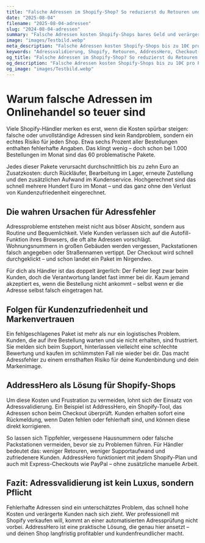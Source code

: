 ```yaml
---
title: "Falsche Adressen im Shopify-Shop? So reduzierst du Retouren und unnötige Kosten"
date: "2025-08-04"
filename: "2025-08-04-adressen"
slug: "2024-08-04-adressen"
summary: "Falsche Adressen kosten Shopify-Shops bares Geld und verärgern Kunden. Erfahre, warum das Problem größer ist, als viele denken – und wie du es vermeiden kannst. Mit AddressHero setzt du auf einfache, automatische Adressvalidierung direkt im Checkout."
image: "images/Testbild.webp"
meta_description: "Falsche Adressen kosten Shopify-Shops bis zu 10€ pro Paket. Erfahre wie AddressHero mit automatischer Adressvalidierung Retouren reduziert und Kosten spart."
keywords: "Adressvalidierung, Shopify, Retouren, AddressHero, Checkout-Optimierung, Versandkosten, E-Commerce"
og_title: "Falsche Adressen im Shopify-Shop? So reduzierst du Retouren | DD-Gossen"
og_description: "Falsche Adressen kosten Shopify-Shops bis zu 10€ pro Paket. Erfahre wie AddressHero mit automatischer Adressvalidierung Retouren reduziert und Kosten spart."
og_image: "images/Testbild.webp"
---
```


# Warum falsche Adressen im Onlinehandel so teuer sind

Viele Shopify-Händler merken es erst, wenn die Kosten spürbar steigen: falsche oder unvollständige Adressen sind kein Randproblem, sondern ein echtes Risiko für jeden Shop. Etwa sechs Prozent aller Bestellungen enthalten fehlerhafte Angaben. Das klingt wenig – doch schon bei 1.000 Bestellungen im Monat sind das 60 problematische Pakete.

Jedes dieser Pakete verursacht durchschnittlich bis zu zehn Euro an Zusatzkosten: durch Rückläufer, Bearbeitung im Lager, erneute Zustellung und den zusätzlichen Aufwand im Kundenservice. Hochgerechnet sind das schnell mehrere Hundert Euro im Monat – und das ganz ohne den Verlust von Kundenzufriedenheit eingerechnet.

## Die wahren Ursachen für Adressfehler

Adressprobleme entstehen meist nicht aus böser Absicht, sondern aus Routine und Bequemlichkeit. Viele Kunden verlassen sich auf die Autofill-Funktion ihres Browsers, die oft alte Adressen vorschlägt. Wohnungsnummern in großen Gebäuden werden vergessen, Packstationen falsch angegeben oder Straßennamen vertippt. Der Checkout wird schnell durchgeklickt – und schon landet ein Paket im Nirgendwo.

Für dich als Händler ist das doppelt ärgerlich: Der Fehler liegt zwar beim Kunden, doch die Verantwortung landet fast immer bei dir. Kaum jemand akzeptiert es, wenn die Bestellung nicht ankommt – selbst wenn er die Adresse selbst falsch eingetragen hat.

## Folgen für Kundenzufriedenheit und Markenvertrauen

Ein fehlgeschlagenes Paket ist mehr als nur ein logistisches Problem. Kunden, die auf ihre Bestellung warten und sie nicht erhalten, sind frustriert. Sie melden sich beim Support, hinterlassen vielleicht eine schlechte Bewertung und kaufen im schlimmsten Fall nie wieder bei dir. Das macht Adressfehler zu einem ernsthaften Risiko für deine Kundenbindung und dein Markenimage.

## AddressHero als Lösung für Shopify-Shops

Um diese Kosten und Frustration zu vermeiden, lohnt sich der Einsatz von Adressvalidierung. Ein Beispiel ist AddressHero, ein Shopify-Tool, das Adressen schon beim Checkout überprüft. Kunden erhalten sofort eine Rückmeldung, wenn Daten fehlen oder fehlerhaft sind, und können diese direkt korrigieren.

So lassen sich Tippfehler, vergessene Hausnummern oder falsche Packstationen vermeiden, bevor sie zu Problemen führen. Für Händler bedeutet das: weniger Retouren, weniger Supportaufwand und zufriedenere Kunden. AddressHero funktioniert mit jedem Shopify-Plan und auch mit Express-Checkouts wie PayPal – ohne zusätzliche manuelle Arbeit.

## Fazit: Adressvalidierung ist kein Luxus, sondern Pflicht

Fehlerhafte Adressen sind ein unterschätztes Problem, das schnell hohe Kosten und verärgerte Kunden nach sich zieht. Wer professionell mit Shopify verkaufen will, kommt an einer automatisierten Adressprüfung nicht vorbei. AddressHero ist eine praktische Lösung, die genau hier ansetzt – und deinen Shop langfristig profitabler und kundenfreundlicher macht. 